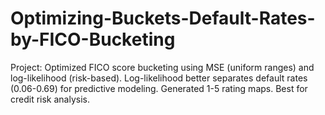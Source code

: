 # Optimizing-Buckets-Default-Rates-by-FICO-Bucketing
Project: Optimized FICO score bucketing using MSE (uniform ranges) and log-likelihood (risk-based). Log-likelihood better separates default rates (0.06-0.69) for predictive modeling. Generated 1-5 rating maps. Best for credit risk analysis.
